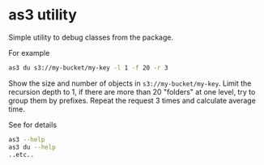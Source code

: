 # as3 utility

Simple utility to debug classes from the package.

For example

```bash
as3 du s3://my-bucket/my-key -l 1 -f 20 -r 3
```

Show the size and number of objects in `s3://my-bucket/my-key`.
Limit the recursion depth to 1, if there are more than 20 "folders" at one level, try to
group them by prefixes. Repeat the request 3 times and calculate average time.

See for details

```bash
as3 --help
as3 du --help
..etc..
```
